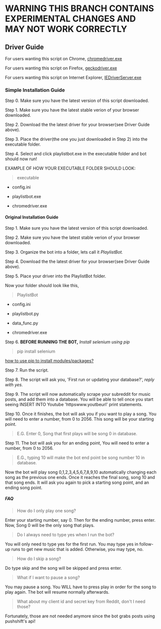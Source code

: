 # WARNING THIS BRANCH CONTAINS EXPERIMENTAL CHANGES AND MAY NOT WORK CORRECTLY


## Driver Guide
For users wanting this script on Chrome, [chromedriver.exe](https://chromedriver.chromium.org/)

For users wanting this script on Firefox, [geckodriver.exe](https://github.com/mozilla/geckodriver/releases)

For users wanting this script on Internet Explorer, [IEDriverServer.exe](https://selenium.dev/downloads/)
### Simple Installation Guide
Step 0. Make sure you have the latest version of this script downloaded.

Step 1. Make sure you have the latest stable verion of your browser downloaded.

Step 2. Download the the latest driver for your browser(see Driver Guide above).

Step 3. Place the driver(the one you just downloaded in Step 2) into the executable folder.

Step 4. Select and click playlistbot.exe in the executable folder and bot should now run!

EXAMPLE OF HOW YOUR EXECUTABLE FOLDER SHOULD LOOK:

>executable

* config.ini

* playlistbot.exe

* chromedriver.exe

#### Original Installation Guide
Step 1. Make sure you have the latest version of this script downloaded.

Step 2. Make sure you have the latest stable verion of your browser downloaded.

Step 3. Organize the bot into a folder, lets call it *PlaylistBot.*

Step 4. Download the the latest driver for your browser(see Driver Guide above).

Step 5. Place your driver into the PlaylistBot folder.

Now your folder should look like this,

>PlaylistBot

* config.ini

* playlistbot.py

* data_func.py

* chromedriver.exe

Step 6. **BEFORE RUNNING THE BOT,** *Install selenium using pip*

>pip install selenium

[how to use pip to install modules/packages?](https://packaging.python.org/tutorials/installing-packages/)

Step 7. Run the script.

Step 8. The script will ask you, 'First run or updating your database?', *reply with yes.*

Step 9. The script will now automatically scrape your subreddit for music posts, and add them into a database. You will be able to tell once you start seeing INSERT INTO Youtube 'httpswww.youtbeurl' print statements.

Step 10. Once it finishes, the bot will ask you if you want to play a song. You will need to enter a number, from 0 to 2056. This song will be your starting point.

>E.G. Enter 0, Song that first plays will be song 0 in database.

Step 11. The bot will ask you for an ending point, You will need to enter a number, from 0 to 2056.

>E.G., typing 10 will make the bot end point be song number 10 in database.

Now the bot will play song 0,1,2,3,4,5,6,7,8,9,10 automatically changing each song as the previous one ends. Once it reaches the final song, song 10 and that song ends. It will ask you again to pick a starting song point, and an ending song point.

##### FAQ

>How do I only play one song?

Enter your starting number, say 0. Then for the ending number, press enter. Now, Song 0 will be the only song that plays.

>Do I always need to type yes when I run the bot?

You will only need to type yes for the first run. You may type yes in follow-up runs to get new music that is added. Otherwise, you may type, no.

>How do I skip a song?

Do type skip and the song will be skipped and press enter.

>What if I want to pause a song?
>
You may pause a song. You WILL have to press play in order for the song to play again. The bot will resume normally afterwards.

>What about my client id and secret key from Reddit, don't I need those?

Fortunately, those are not needed anymore since the bot grabs posts using pushshift's api!

